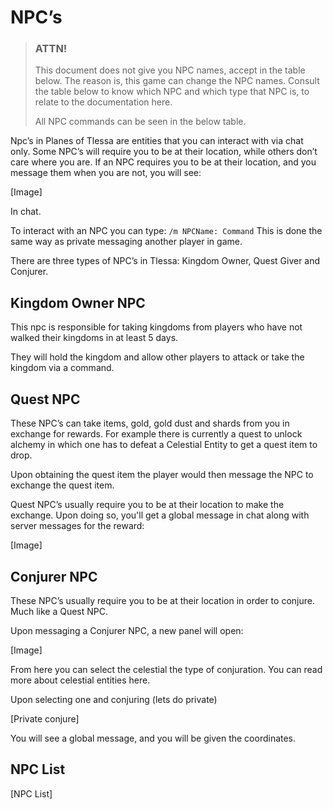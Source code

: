 # NPC’s

> ### ATTN!
>
> This document does not give you NPC names, accept in the table below. The reason is, this game can change the NPC names. 
> Consult the table below to know which NPC and which type that NPC is, to relate to the documentation here.
>
> All NPC commands can be seen in the below table.


Npc’s in Planes of Tlessa are entities that you can interact with via chat only. 
Some NPC’s will require you to be at their location, while others don’t care where you are. If an NPC requires you to be at 
their location, and you message them when you are not, you will see:

[Image]

In chat.

To interact with an NPC you can type: `/m NPCName: Command` This is done the same way as private messaging another player in game.

There are three types of NPC’s in Tlessa: Kingdom Owner, Quest Giver and Conjurer.

## Kingdom Owner NPC

This npc is responsible for taking kingdoms from players who have not walked their kingdoms in at least 5 days.

They will hold the kingdom and allow other players to attack or take the kingdom via a command.

## Quest NPC

These NPC’s can take items, gold, gold dust and shards from you in exchange for rewards. 
For example there is currently a quest to unlock alchemy in which one has to defeat a Celestial Entity to get a quest item to drop.

Upon obtaining the quest item the player would then message the NPC to exchange the quest item.

Quest NPC’s usually require you to be at their location to make the exchange. 
Upon doing so, you'll get a global message in chat along with server messages for the reward:

[Image]

## Conjurer NPC

These NPC’s usually require you to be at their location in order to conjure. Much like a Quest NPC.

Upon messaging a Conjurer NPC, a new panel will open:

[Image]

From here you can select the celestial the type of conjuration. You can read more about celestial entities here.

Upon selecting one and conjuring (lets do private)

[Private conjure]

You will see a global message, and you will be given the coordinates.

## NPC List

[NPC List]



